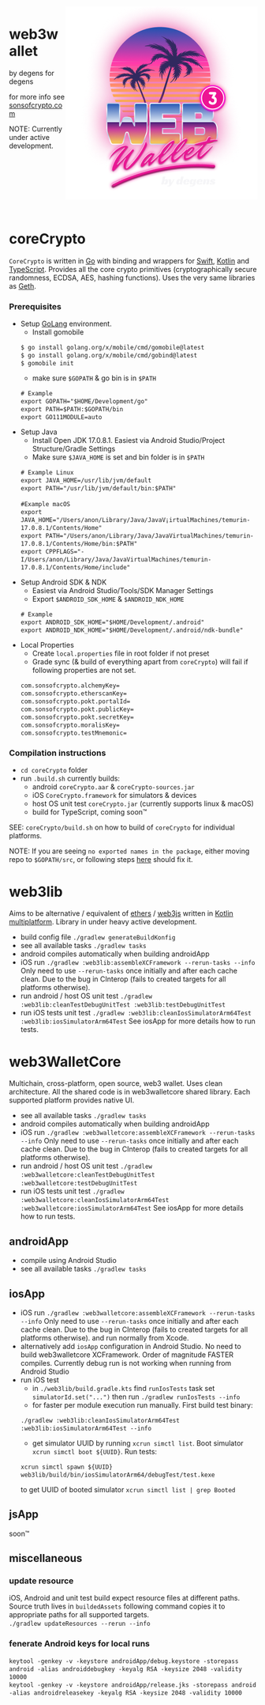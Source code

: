 [//]: # (![web3wallet >]&#40;iosApp/iosApp/Assets.xcassets/AppIcon.appiconset/w3w_logo_1024.png&#41;)

<img align="right" src="bundledAssets/exclude/logo.png"/>

# web3wallet

by degens for degens

for more info see [sonsofcrypto.com](https://sonsofcrypto.com)

NOTE: Currently under active development.

&nbsp;

&nbsp;

&nbsp;

&nbsp;

# coreCrypto

`CoreCrypto` is written in [Go](https://go.dev) with binding and wrappers for
[Swift](https://www.swift.org), [Kotlin](https://kotlinlang.org) and
[TypeScript](https://www.typescriptlang.org). Provides all the core crypto
primitives (cryptographically secure randomness, ECDSA, AES, hashing functions).
Uses the very same libraries as [Geth](https://github.com/ethereum/go-ethereum).

### Prerequisites

- Setup [GoLang](https://go.dev/doc/install) environment.
  - Install gomobile
  ```
  $ go install golang.org/x/mobile/cmd/gomobile@latest
  $ go install golang.org/x/mobile/cmd/gobind@latest
  $ gomobile init
  ```
  - make sure `$GOPATH` & go bin is in `$PATH`
  ```
  # Example
  export GOPATH="$HOME/Development/go"
  export PATH=$PATH:$GOPATH/bin
  export GO111MODULE=auto
  ```
- Setup Java  
  - Install Open JDK 17.0.8.1. Easiest via Android Studio/Project Structure/Gradle
  Settings
  - Make sure `$JAVA_HOME` is set and bin folder is in `$PATH`
  ```
  # Example Linux
  export JAVA_HOME=/usr/lib/jvm/default
  export PATH="/usr/lib/jvm/default/bin:$PATH"
  
  #Example macOS
  export JAVA_HOME="/Users/anon/Library/Java/JavaV¡irtualMachines/temurin-17.0.8.1/Contents/Home"
  export PATH="/Users/anon/Library/Java/JavaVirtualMachines/temurin-17.0.8.1/Contents/Home/bin:$PATH"
  export CPPFLAGS="-I/Users/anon/Library/Java/JavaVirtualMachines/temurin-17.0.8.1/Contents/Home/include"
  ```
- Setup Android SDK & NDK
  - Easiest via Android Studio/Tools/SDK Manager Settings
  - Export `$ANDROID_SDK_HOME` & `$ANDROID_NDK_HOME`
  ```
  # Example
  export ANDROID_SDK_HOME="$HOME/Development/.android"
  export ANDROID_NDK_HOME="$HOME/Development/.android/ndk-bundle"
  ```
- Local Properties
  - Create `local.properties` file in root folder if not preset
  - Grade sync (& build of everything apart from `coreCrypto`) will fail if 
  following properties are not set.
  ```
  com.sonsofcrypto.alchemyKey=
  com.sonsofcrypto.etherscanKey=
  com.sonsofcrypto.pokt.portalId=
  com.sonsofcrypto.pokt.publicKey=
  com.sonsofcrypto.pokt.secretKey=
  com.sonsofcrypto.moralisKey=
  com.sonsofcrypto.testMnemonic=
  ```

### Compilation instructions
- `cd coreCrypto` folder
- run `.build.sh` currently builds:
  - android `coreCrypto.aar` & `coreCrypto-sources.jar`
  - iOS `CoreCrypto.framework` for simulators & devices
  - host OS unit test `coreCrypto.jar` (currently supports linux & macOS)
  - build for TypeScript, coming soon™

SEE: `coreCrypto/build.sh` on how to build of `coreCrypto` for individual 
platforms. 

NOTE: If you are seeing `no exported names in the package`, either moving
repo to `$GOPATH/src`, or following steps [here](https://github.com/golang/go/issues/37961#issuecomment-673854585) 
should fix it.

# web3lib
Aims to be alternative / equivalent of [ethers](https://docs.ethers.io/v5/) / 
[web3js](https://web3js.readthedocs.io) written in 
[Kotlin multiplatform](https://kotlinlang.org/docs/multiplatform.html). Library in under heavy 
active development. 
- build config file `./gradlew generateBuildKonfig` 
- see all available tasks `./gradlew tasks`
- android compiles automatically when building androidApp
- iOS run `./gradlew :web3lib:assembleXCFramework --rerun-tasks --info`
  Only need to use `--rerun-tasks` once initially and after each cache clean. 
  Due to the bug in CInterop (fails to created targets for all platforms 
  otherwise). 
- run android / host OS unit test `./gradlew :web3lib:cleanTestDebugUnitTest :web3lib:testDebugUnitTest`
- run iOS tests unit test `./gradlew :web3lib:cleanIosSimulatorArm64Test :web3lib:iosSimulatorArm64Test`
  See iosApp for more details how to run tests.

# web3WalletCore
Multichain, cross-platform, open source, web3 wallet. Uses clean 
architecture. All the shared code is in web3walletcore shared library. Each 
supported platform provides native UI.
- see all available tasks `./gradlew tasks`
- android compiles automatically when building androidApp
- iOS run `./gradlew :web3walletcore:assembleXCFramework --rerun-tasks --info`
  Only need to use `--rerun-tasks` once initially and after each cache clean.
  Due to the bug in CInterop (fails to created targets for all platforms
  otherwise).
- run android / host OS unit test `./gradlew :web3walletcore:cleanTestDebugUnitTest :web3walletcore:testDebugUnitTest`
- run iOS tests unit test `./gradlew :web3walletcore:cleanIosSimulatorArm64Test :web3walletcore:iosSimulatorArm64Test`
  See iosApp for more details how to run tests.

## androidApp
- compile using Android Studio
- see all available tasks `./gradlew tasks`

## iosApp
- iOS run `./gradlew :web3walletcore:assembleXCFramework --rerun-tasks --info`
  Only need to use `--rerun-tasks` once initially and after each cache clean.
  Due to the bug in CInterop (fails to created targets for all platforms
  otherwise). and run normally from Xcode.
- alternatively add `iosApp` configuration in Android Studio. No need to build
  web3walletcore XCFramework. Order of magnitude FASTER compiles. Currently 
  debug run is not working when running from Android Studio
- run iOS test
  - in `./web3lib/build.gradle.kts` find `runIosTests` task set 
  `simulatorId.set("...")` then run `./gradlew runIosTests --info`
  - for faster per module execution run manually. First build test binary:
  ```
  ./gradlew :web3lib:cleanIosSimulatorArm64Test :web3lib:iosSimulatorArm64Test --info
  ```
  - get simulator UUID by running `xcrun simctl list`. Boot simulator 
  `xcrun simctl boot ${UUID}`. Run tests:
  ```
  xcrun simctl spawn ${UUID} web3lib/build/bin/iosSimulatorArm64/debugTest/test.kexe
  ```
  to get UUID of booted simulator `xcrun simctl list | grep Booted`

## jsApp
soon™

## miscellaneous

### update resource
iOS, Android and unit test build expect resource files at different paths. 
Source truth lives in `buildedAssets` following command copies it to 
appropriate paths for all supported targets.    
```./gradlew updateResources --rerun --info```

### fenerate Android keys for local runs

```
keytool -genkey -v -keystore androidApp/debug.keystore -storepass android -alias androiddebugkey -keyalg RSA -keysize 2048 -validity 10000
keytool -genkey -v -keystore androidApp/release.jks -storepass android -alias androidreleasekey -keyalg RSA -keysize 2048 -validity 10000
```